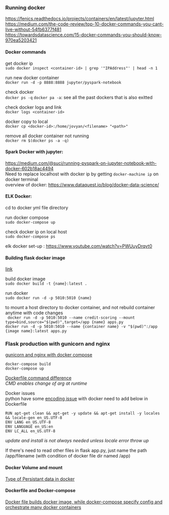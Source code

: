 ### Running docker
https://fenics.readthedocs.io/projects/containers/en/latest/jupyter.html \
https://medium.com/the-code-review/top-10-docker-commands-you-cant-live-without-54fb6377f481 \
https://towardsdatascience.com/15-docker-commands-you-should-know-970ea5203421

#### Docker commands
get docker ip \
`sudo docker inspect <container-id> | grep '"IPAddress"' | head -n 1`

run new docker container \
`docker run -d -p 8888:8888 jupyter/pyspark-notebook`

check docker \
`docker ps -q`
`docker pa -a`: see all the past dockers that is also exitted

check docker logs and link \
`docker logs <container-id>`

docker copy to local \
`docker cp <docker-id>:/home/jovyan/<filename> "<path>"`

remove all docker container not running \
`docker rm $(docker ps -a -q)`


#### Spark Docker with jupyter: 
https://medium.com/@suci/running-pyspark-on-jupyter-notebook-with-docker-602b18ac4494 \
Need to replace localhost with docker ip by getting `docker-machine ip` on docker terminal \
overview of docker: https://www.dataquest.io/blog/docker-data-science/


#### ELK Docker: 
cd to docker yml file directory 

run docker compose \
`sudo docker-compose up`

check docker ip on local host \
`sudo docker-compose ps`

elk docker set-up : https://www.youtube.com/watch?v=PWUuyDrqvt0

#### Building flask docker image

[link](https://runnable.com/docker/python/dockerize-your-flask-application)

build docker image \
`sudo docker build -t {name}:latest .`

run docker \
`sudo docker run -d -p 5010:5010 {name}`

to mount a host directory to docker container, and not rebuild container anytime with code changes \
` docker run -d -p 5010:5010 --name credit-scoring --mount type=bind,source="$(pwd)",target=/app {name} apps.py` \
`docker run -d -p 5010:5010 --name {container name} -v "$(pwd)":/app {image name}:latest apps.py`

### Flask production with gunicorn and nginx
[gunicorn and nginx with docker compose](https://medium.com/technonerds/a-production-grade-machine-learning-api-using-flask-gunicorn-nginx-and-docker-part-2-c69629199037)

`docker-compose build` \
`docker-compose up`


[Dockerfile command difference](https://goinbigdata.com/docker-run-vs-cmd-vs-entrypoint/) \
*CMD enables change of arg at runtime*

Docker issues \
python have some [encoding issue](https://stackoverflow.com/questions/27931668/encoding-problems-when-running-an-app-in-docker-python-java-ruby-with-u) with docker need to add below in Dockerfile
```
RUN apt-get clean && apt-get -y update && apt-get install -y locales && locale-gen en_US.UTF-8
ENV LANG en_US.UTF-8
ENV LANGUAGE en_US:en
ENV LC_ALL en_US.UTF-8
```
*update and install is not always needed unless locale error throw up*

If there's need to read other files in flask app.py, just name the path /app/filename (with condition of docker file dir named /app)

#### Docker Volume and mount
[Type of Persistant data in docker](https://stackoverflow.com/questions/47150829/what-is-the-difference-between-binding-mounts-and-volumes-while-handling-persist)

#### Dockerfile and Docker-compose
[Docker file builds docker image, while docker-compose specify config and orchestrate many docker containers](https://stackoverflow.com/questions/29480099/docker-compose-vs-dockerfile-which-is-better/45549372#45549372)

